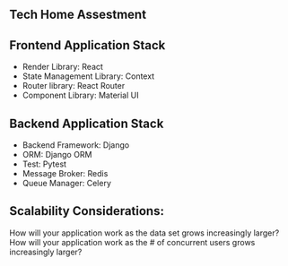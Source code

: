 ## Tech Home Assestment


## Frontend Application Stack

- Render Library: React
- State Management Library: Context
- Router library: React Router
- Component Library: Material UI


## Backend Application Stack

- Backend Framework: Django
- ORM: Django ORM
- Test: Pytest
- Message Broker: Redis
- Queue Manager: Celery


## Scalability Considerations:

How will your application work as the data set grows increasingly larger?
How will your application work as the # of concurrent users grows increasingly larger?